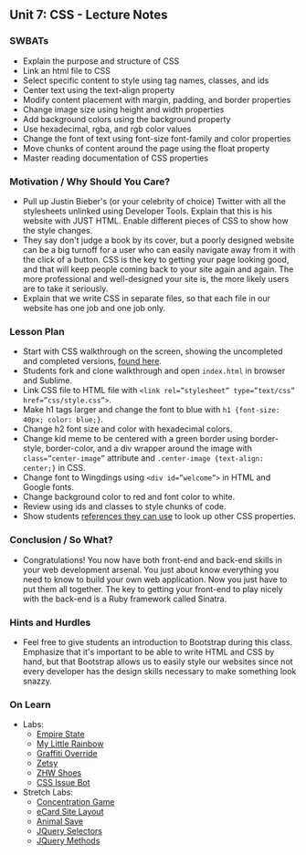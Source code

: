 ## Unit 7: CSS - Lecture Notes

### SWBATs
+ Explain the purpose and structure of CSS
+ Link an html file to CSS
+ Select specific content to style using tag names, classes, and ids
+ Center text using the text-align property
+ Modify content placement with margin, padding, and border properties
+ Change image size using height and width properties
+ Add background colors using the background property
+ Use hexadecimal, rgba, and rgb color values
+ Change the font of text using font-size font-family and color properties
+ Move chunks of content around the page using the float property
+ Master reading documentation of CSS properties

### Motivation / Why Should You Care?
+ Pull up Justin Bieber's (or your celebrity of choice) Twitter with all the stylesheets unlinked using Developer Tools. Explain that this is his website with JUST HTML. Enable different pieces of CSS to show how the style changes.
+ They say don't judge a book by its cover, but a poorly designed website can be a big turnoff for a user who can easily navigate away from it with the click of a button. CSS is the key to getting your page looking good, and that will keep people coming back to your site again and again. The more professional and well-designed your site is, the more likely users are to take it seriously.
+ Explain that we write CSS in separate files, so that each file in our website has one job and one job only.

### Lesson Plan
+ Start with CSS walkthrough on the screen, showing the uncompleted and completed versions, [found here](https://github.com/learn-co-curriculum/css-walkthrough-hs).
+ Students fork and clone walkthrough and open `index.html` in browser and Sublime.
+ Link CSS file to HTML file with `<link rel=”stylesheet” type=”text/css” href=”css/style.css”>`.
+ Make h1 tags larger and change the font to blue with `h1 {font-size: 40px; color: blue;}`.
+ Change h2 font size and color with hexadecimal colors.
+ Change kid meme to be centered with a green border using border-style, border-color, and a div wrapper around the image with `class=”center-image”` attribute and `.center-image {text-align: center;}` in CSS.
+ Change font to Wingdings using `<div id=”welcome”>` in HTML and Google fonts.
+ Change background color to red and font color to white.
+ Review using ids and classes to style chunks of code.
+ Show students [references they can use](https://developer.mozilla.org/en-US/docs/Web/CSS/Reference) to look up other CSS properties.

### Conclusion / So What?
+ Congratulations! You now have both front-end and back-end skills in your web development arsenal. You just about know everything you need to know to build your own web application. Now you just have to put them all together. The key to getting your front-end to play nicely with the back-end is a Ruby framework called Sinatra.

### Hints and Hurdles
+ Feel free to give students an introduction to Bootstrap during this class. Emphasize that it's important to be able to write HTML and CSS by hand, but that Bootstrap allows us to easily style our websites since not every developer has the design skills necessary to make something look snazzy.

### On Learn
+ Labs:
  + [Empire State](https://github.com/learn-co-curriculum/hs-empire-state-css-challenge)
  + [My Little Rainbow](https://github.com/learn-co-curriculum/hs-my-little-rainbow) 
  + [Graffiti Override](https://github.com/learn-co-curriculum/hs-css-graffiti-override)
  + [Zetsy](https://github.com/learn-co-curriculum/hs-zetsy)
  + [ZHW Shoes](https://github.com/learn-co-curriculum/hs-zhw-shoes-layout)
  + [CSS Issue Bot](https://github.com/learn-co-curriculum/css-issue-bot-9000)
+ Stretch Labs:
  + [Concentration Game](https://github.com/learn-co-curriculum/fe-concentration-game)
  + [eCard Site Layout](https://github.com/learn-co-curriculum/ecard-site-layout)
  + [Animal Save](https://github.com/learn-co-curriculum/animal-save)
  + [JQuery Selectors](https://github.com/learn-co-curriculum/fe-jquery-exploring-selectors)
  + [JQuery Methods](https://github.com/learn-co-curriculum/fe-jquery-exploring-methods)
  
  
